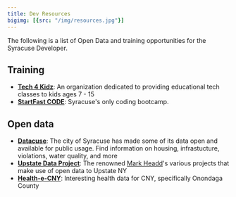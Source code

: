 ```yaml
---
title: Dev Resources
bigimg: [{src: "/img/resources.jpg"}]
---
```


The following is a list of Open Data and training opportunities for the Syracuse Developer.

## Training

* **[Tech 4 Kidz](https://tech4kidz.net)**: 
An organization dedicated to providing educational tech classes to kids ages 7 - 15 
* **[StartFast CODE](http://www.startfastcode.com)**: Syracuse's only coding bootcamp. 


## Open data
* **[Datacuse](http://data.syrgov.net)**: The city of Syracuse has made some of its data open and available for public usage. Find information on housing, infrastucture, violations, water quality, and more
* **[Upstate Data Project](https://dataupstate.org/projects/)**: The renowned [Mark Headd](https://twitter.com/mheadd)'s various projects that make use of open data to Upstate NY
* **[Health-e-CNY](http://www.healthecny.org/index.php?module=Tiles&controller=index&action=display&alias=OnondagaData)**: Interesting health data for CNY, specifically Onondaga County
